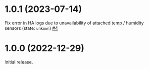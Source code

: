 # 1.0.1 (2023-07-14)

Fix error in HA logs due to unavailability of attached temp / humidity sensors (state: `unkown`) [#4](https://github.com/Strixx76/mold_risk_index/issues/4)

# 1.0.0 (2022-12-29)

Initial release.

